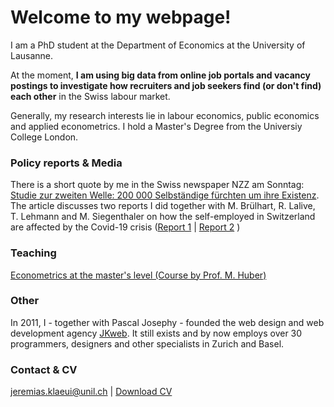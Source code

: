 # Welcome to my webpage!

I am a PhD student at the Department of Economics at the University of Lausanne. 

At the moment, **I am using big data from online job portals and vacancy postings to investigate how recruiters and job seekers find (or don't find) each other** in the Swiss labour market.

Generally, my research interests lie in labour economics, public economics and applied econometrics. I hold a Master's Degree from the Universiy College London. 

### Policy reports & Media

There is a short quote by me in the Swiss newspaper NZZ am Sonntag: [Studie zur zweiten Welle: 200 000 Selbständige fürchten um ihre Existenz](https://nzzas.nzz.ch/wirtschaft/zweite-welle-viele-selbstaendige-fuerchten-um-ihre-existenz-ld.1589295). The article discusses two reports I did together with M. Brülhart, R. Lalive, T. Lehmann and M. Siegenthaler on how the self-employed in Switzerland are affected by the Covid-19 crisis ([Report 1](https://e4s.center/document/second-wave-swiss-self-employed-dealing-with-the-covid-19-confinement/) | [Report 2](https://docs.google.com/viewer?a=v&pid=sites&srcid=ZGVmYXVsdGRvbWFpbnxzaWVnZW50aGFsZXJtaWNoYWVsfGd4OjNkOTIxNDdmODBkZGVhMmI) )

### Teaching

[Econometrics at the master's level (Course by Prof. M. Huber)](https://hecnet.unil.ch/hec/syllabus/descriptif/2551?dyn_lang=en)

### Other

In 2011, I - together with Pascal Josephy - founded the web design and web development agency [JKweb](https://jkweb.ch/). It still exists and by now employs over 30 programmers, designers and other specialists in Zurich and Basel.

### Contact & CV
<jeremias.klaeui@unil.ch> | [Download CV](cv_klaeui.pdf)
